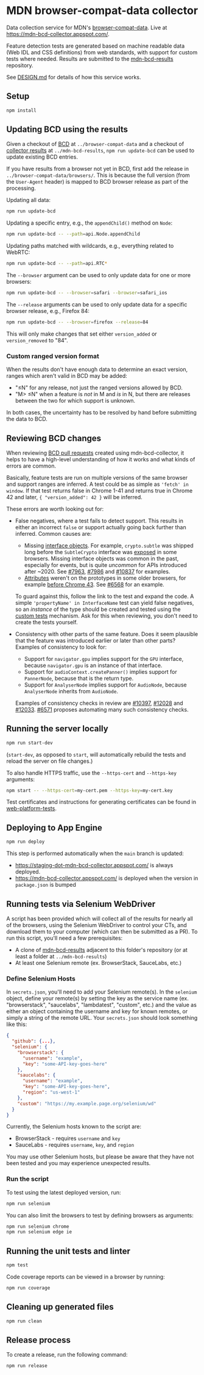 # MDN browser-compat-data collector

Data collection service for MDN's [browser-compat-data](https://github.com/mdn/browser-compat-data). Live at https://mdn-bcd-collector.appspot.com/.

Feature detection tests are generated based on machine readable data (Web IDL and CSS definitions) from web standards, with support for custom tests where needed. Results are submitted to the [mdn-bcd-results](https://github.com/foolip/mdn-bcd-results) repository.

See [DESIGN.md](./DESIGN.md) for details of how this service works.

## Setup

```sh
npm install
```

## Updating BCD using the results

Given a checkout of [BCD](https://github.com/mdn/browser-compat-data) at `../browser-compat-data` and a checkout of [collector results](https://github.com/foolip/mdn-bcd-results) at `../mdn-bcd-results`, `npm run update-bcd` can be used to update existing BCD entries.

If you have results from a browser not yet in BCD, first add the release in `../browser-compat-data/browsers/`. This is because the full version (from the `User-Agent` header) is mapped to BCD browser release as part of the processing.

Updating all data:

```sh
npm run update-bcd
```

Updating a specific entry, e.g., the `appendChild()` method on `Node`:

```sh
npm run update-bcd -- --path=api.Node.appendChild
```

Updating paths matched with wildcards, e.g., everything related to WebRTC:

```sh
npm run update-bcd -- --path=api.RTC*
```

The `--browser` argument can be used to only update data for one or more browsers:

```sh
npm run update-bcd -- --browser=safari --browser=safari_ios
```

The `--release` arguments can be used to only update data for a specific browser release, e.g., Firefox 84:

```sh
npm run update-bcd -- --browser=firefox --release=84
```

This will only make changes that set either `version_added` or `version_removed` to "84".

### Custom ranged version format

When the results don't have enough data to determine an exact version, ranges which aren't valid in BCD may be added:

- "≤N" for any release, not just the ranged versions allowed by BCD.
- "M> ≤N" when a feature is _not_ in M and _is_ in N, but there are releases between the two for which support is unknown.

In both cases, the uncertainty has to be resolved by hand before submitting the data to BCD.

## Reviewing BCD changes

When reviewing [BCD pull requests](https://github.com/mdn/browser-compat-data/pulls) created using mdn-bcd-collector, it helps to have a high-level understanding of how it works and what kinds of errors are common.

Basically, feature tests are run on multiple versions of the same browser and support ranges are inferred. A test could be as simple as `'fetch' in window`. If that test returns false in Chrome 1-41 and returns true in Chrome 42 and later, `{ "version_added": 42 }` will be inferred.

These errors are worth looking out for:

- False negatives, where a test fails to detect support. This results in either an incorrect `false` or support actually going back further than inferred. Common causes are:

  - Missing [interface objects](https://webidl.spec.whatwg.org/#interface-object). For example, `crypto.subtle` was shipped long before the `SubtleCrypto` interface was [exposed](https://webkit.org/b/165629) in some browsers. Missing interface objects was common in the past, especially for events, but is quite _uncommon_ for APIs introduced after ~2020. See [#7963](https://github.com/mdn/browser-compat-data/pull/7963), [#7986](https://github.com/mdn/browser-compat-data/pull/7986) and [#10837](https://github.com/mdn/browser-compat-data/pull/10837) for examples.
  - [Attributes](https://webidl.spec.whatwg.org/#es-attributes) weren't on the prototypes in some older browsers, for example [before Chrome 43](https://github.com/mdn/browser-compat-data/issues/7843). See [#6568](https://github.com/mdn/browser-compat-data/pull/6568#discussion_r479039982) for an example.

  To guard against this, follow the link to the test and expand the code. A simple `'propertyName' in InterfaceName` test can yield false negatives, so an _instance_ of the type should be created and tested using the [custom tests](https://github.com/foolip/mdn-bcd-collector/blob/main/custom-tests.yaml) mechanism. Ask for this when reviewing, you don't need to create the tests yourself.

- Consistency with other parts of the same feature. Does it seem plausible that the feature was introduced earlier or later than other parts? Examples of consistency to look for:

  - Support for `navigator.gpu` implies support for the `GPU` interface, because `navigator.gpu` is an instance of that interface.
  - Support for `audioContext.createPanner()` implies support for `PannerNode`, because that is the return type.
  - Support for `AnalyserNode` implies support for `AudioNode`, because `AnalyserNode` inherits from `AudioNode`.

  Examples of consistency checks in review are [#10397](https://github.com/mdn/browser-compat-data/pull/10397), [#12028](https://github.com/mdn/browser-compat-data/pull/12028) and [#12033](https://github.com/mdn/browser-compat-data/pull/12033). [#6571](https://github.com/mdn/browser-compat-data/issues/6571) proposes automating many such consistency checks.

## Running the server locally

```sh
npm run start-dev
```

(`start-dev`, as opposed to `start`, will automatically rebuild the tests and reload the server on file changes.)

To also handle HTTPS traffic, use the `--https-cert` and `--https-key` arguments:

```sh
npm start -- --https-cert=my-cert.pem --https-key=my-cert.key
```

Test certificates and instructions for generating certificates can be found in [web-platform-tests](https://github.com/web-platform-tests/wpt/tree/master/tools/certs).

## Deploying to App Engine

```sh
npm run deploy
```

This step is performed automatically when the `main` branch is updated:

- https://staging-dot-mdn-bcd-collector.appspot.com/ is always deployed.
- https://mdn-bcd-collector.appspot.com/ is deployed when the version in `package.json` is bumped

## Running tests via Selenium WebDriver

A script has been provided which will collect all of the results for nearly all of the browsers, using the Selenium WebDriver to control your CTs, and download them to your computer (which can then be submitted as a PR). To run this script, you'll need a few prerequisites:

- A clone of [mdn-bcd-results](https://github.com/foolip/mdn-bcd-results) adjacent to this folder's repository (or at least a folder at `../mdn-bcd-results`)
- At least one Selenium remote (ex. BrowserStack, SauceLabs, etc.)

### Define Selenium Hosts

In `secrets.json`, you'll need to add your Selenium remote(s). In the `selenium` object, define your remote(s) by setting the key as the service name (ex. "browserstack", "saucelabs", "lambdatest", "custom", etc.) and the value as either an object containing the username and key for known remotes, or simply a string of the remote URL. Your `secrets.json` should look something like this:

```json
{
  "github": {...},
  "selenium": {
    "browserstack": {
      "username": "example",
      "key": "some-API-key-goes-here"
    },
    "saucelabs": {
      "username": "example",
      "key": "some-API-key-goes-here",
      "region": "us-west-1"
    },
    "custom": "https://my.example.page.org/selenium/wd"
  }
}
```

Currently, the Selenium hosts known to the script are:

- BrowserStack - requires `username` and `key`
- SauceLabs - requires `username`, `key`, and `region`

You may use other Selenium hosts, but please be aware that they have not been tested and you may experience unexpected results.

### Run the script

To test using the latest deployed version, run:

```sh
npm run selenium
```

You can also limit the browsers to test by defining browsers as arguments:

```sh
npm run selenium chrome
npm run selenium edge ie
```

## Running the unit tests and linter

```sh
npm test
```

Code coverage reports can be viewed in a browser by running:

```sh
npm run coverage
```

## Cleaning up generated files

```sh
npm run clean
```

## Release process

To create a release, run the following command:

```sh
npm run release
```
